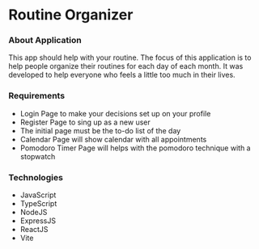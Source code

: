 # Routine Organizer
### About Application
This app should help with your routine. The focus of this application is to help people organize their routines for each day of each month. It was developed to help everyone who feels a little too much in their lives.

### Requirements
- Login Page to make your decisions set up on your profile
- Register Page to sing up as a new user
- The initial page must be the to-do list of the day
- Calendar Page will show calendar with all appointments
- Pomodoro Timer Page will helps with the pomodoro technique with a stopwatch


### Technologies
- JavaScript
- TypeScript
- NodeJS
- ExpressJS
- ReactJS
- Vite
